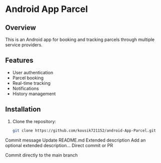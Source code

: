 # Android App Parcel

## Overview
This is an Android app for booking and tracking parcels through multiple service providers.

## Features
- User authentication
- Parcel booking
- Real-time tracking
- Notifications
- History management

## Installation
1. Clone the repository:
   ```sh
   git clone https://github.com/kousik721152/android-App-Parcel.git
Commit message
Update README.md
Extended description
Add an optional extended description...
Direct commit or PR

Commit directly to the main branch

